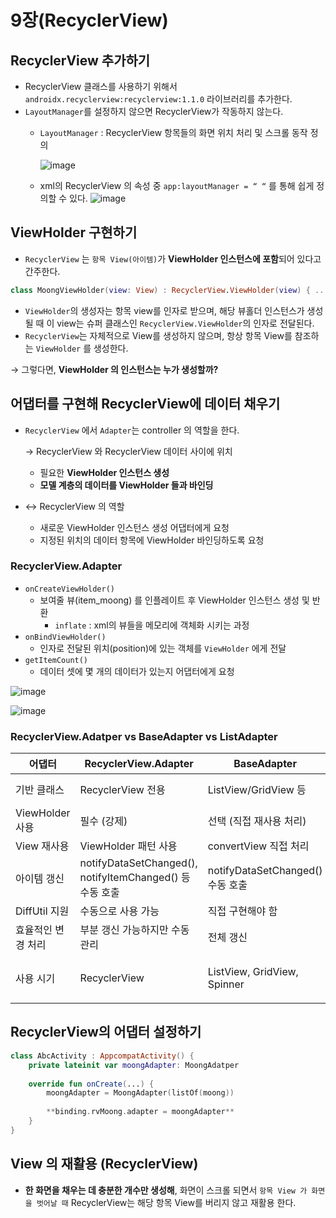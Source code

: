 # 9장(RecyclerView)
## RecyclerView 추가하기

- RecyclerView 클래스를 사용하기 위해서 `androidx.recyclerview:recyclerview:1.1.0` 라이브러리를 추가한다.
- `LayoutManager`를 설정하지 않으면 RecyclerView가 작동하지 않는다.
    - `LayoutManager` : RecyclerView 항목들의 화면 위치 처리 및 스크롤 동작 정의

        ![image](https://github.com/user-attachments/assets/e8c8543e-9bdd-4110-b80d-e6096b953f76)

        
    - xml의 RecyclerView 의 속성 중 `app:layoutManager = “ “` 를 통해 쉽게 정의할 수 있다.
        ![image](https://github.com/user-attachments/assets/43e16f58-0cc0-4139-b8cc-9a45658242c0)

        

## ViewHolder 구현하기

- `RecyclerView` 는 `항목 View(아이템)`가 **ViewHolder 인스턴스에 포함**되어 있다고 간주한다.

```kotlin
class MoongViewHolder(view: View) : RecyclerView.ViewHolder(view) { ... }
```

- `ViewHolder`의 생성자는 항목 view를 인자로 받으며, 해당 뷰홀더 인스턴스가 생성될 때 이 view는 슈퍼 클래스인 `RecyclerView.ViewHolder`의 인자로 전달된다.
- `RecyclerView`는 자체적으로 View를 생성하지 않으며, 항상 항목 View를 참조하는 `ViewHolder` 를 생성한다.

→ 그렇다면, **ViewHolder 의 인스턴스는 누가 생성할까?**

## 어댑터를 구현해 RecyclerView에 데이터 채우기

- `RecyclerView` 에서 `Adapter`는 controller 의 역할을 한다.
    
    → RecyclerView 와 RecyclerView 데이터 사이에 위치
    
    - 필요한 **ViewHolder 인스턴스 생성**
    - **모델 계층의 데이터를 ViewHolder 들과 바인딩**
- ↔ RecyclerView 의 역할
    - 새로운 ViewHolder 인스턴스 생성 어댑터에게 요청
    - 지정된 위치의 데이터 항목에 ViewHolder 바인딩하도록 요청

### RecyclerView.Adapter

- `onCreateViewHolder()`
    - 보여줄 뷰(item_moong) 를 인플레이트 후 ViewHolder 인스턴스 생성 및 반환
        - `inflate` : xml의 뷰들을 메모리에 객체화 시키는 과정
- `onBindViewHolder()`
    - 인자로 전달된 위치(position)에 있는 객체를 `ViewHolder` 에게 전달
- `getItemCount()`
    - 데이터 셋에 몇 개의 데이터가 있는지 어댑터에게 요청

![image](https://github.com/user-attachments/assets/aedb4a0d-5f36-428d-8b34-d113e9448cc9)


![image](https://github.com/user-attachments/assets/c7476eff-86c7-4c7d-a27f-bdc42270fe60)


### RecyclerView.Adatper vs BaseAdapter vs ListAdapter

| 어댑터 | RecyclerView.Adapter | BaseAdapter | ListAdapter |
| --- | --- | --- | --- |
| 기반 클래스 | RecyclerView 전용 | ListView/GridView 등 | RecyclerView.Adapter 상속 |
| ViewHolder 사용 | 필수 (강제) | 선택 (직접 재사용 처리) | 필수 |
| View 재사용 | ViewHolder 패턴 사용 | convertView 직접 처리 | ViewHolder 패턴 사용 |
| 아이템 갱신 | notifyDataSetChanged(), notifyItemChanged() 등 수동 호출 | notifyDataSetChanged() 수동 호출 | submitList() 자동 DiffUtil 처리 |
| DiffUtil 지원 | 수동으로 사용 가능 | 직접 구현해야 함 | 내장되어 자동 처리 |
| 효율적인 변경 처리 | 부분 갱신 가능하지만 수동 관리 | 전체 갱신 | 변경된 항목만 자동 갱신 |
| 사용 시기 | RecyclerView | ListView, GridView, Spinner | RecyclerView + 아이템이 주기적으로 변경될 경우 |

## RecyclerView의 어댑터 설정하기

```kotlin
class AbcActivity : AppcompatActivity() {
	private lateinit var moongAdapter: MoongAdatper
	
	override fun onCreate(...) {
		moongAdapter = MoongAdapter(listOf(moong)) 
		
		**binding.rvMoong.adapter = moongAdapter**
	}
}
```

## View 의 재활용 (RecyclerView)

- **한 화면을 채우는 데 충분한 개수만 생성해**, 화면이 스크롤 되면서 `항목 View 가 화면을 벗어날 때` RecyclerView는 해당 항목 View를 버리지 않고 재활용 한다.
